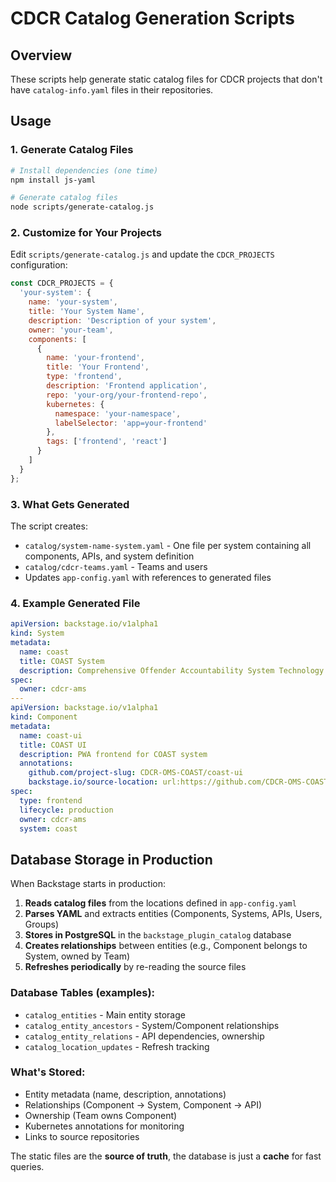 # CDCR Catalog Generation Scripts

## Overview

These scripts help generate static catalog files for CDCR projects that don't have `catalog-info.yaml` files in their repositories.

## Usage

### 1. Generate Catalog Files

```bash
# Install dependencies (one time)
npm install js-yaml

# Generate catalog files
node scripts/generate-catalog.js
```

### 2. Customize for Your Projects

Edit `scripts/generate-catalog.js` and update the `CDCR_PROJECTS` configuration:

```javascript
const CDCR_PROJECTS = {
  'your-system': {
    name: 'your-system',
    title: 'Your System Name',
    description: 'Description of your system',
    owner: 'your-team',
    components: [
      {
        name: 'your-frontend',
        title: 'Your Frontend',
        type: 'frontend',
        description: 'Frontend application',
        repo: 'your-org/your-frontend-repo',
        kubernetes: {
          namespace: 'your-namespace',
          labelSelector: 'app=your-frontend'
        },
        tags: ['frontend', 'react']
      }
    ]
  }
};
```

### 3. What Gets Generated

The script creates:
- `catalog/system-name-system.yaml` - One file per system containing all components, APIs, and system definition
- `catalog/cdcr-teams.yaml` - Teams and users
- Updates `app-config.yaml` with references to generated files

### 4. Example Generated File

```yaml
apiVersion: backstage.io/v1alpha1
kind: System
metadata:
  name: coast
  title: COAST System
  description: Comprehensive Offender Accountability System Technology
spec:
  owner: cdcr-ams
---
apiVersion: backstage.io/v1alpha1
kind: Component
metadata:
  name: coast-ui
  title: COAST UI
  description: PWA frontend for COAST system
  annotations:
    github.com/project-slug: CDCR-OMS-COAST/coast-ui
    backstage.io/source-location: url:https://github.com/CDCR-OMS-COAST/coast-ui
spec:
  type: frontend
  lifecycle: production
  owner: cdcr-ams
  system: coast
```

## Database Storage in Production

When Backstage starts in production:

1. **Reads catalog files** from the locations defined in `app-config.yaml`
2. **Parses YAML** and extracts entities (Components, Systems, APIs, Users, Groups)
3. **Stores in PostgreSQL** in the `backstage_plugin_catalog` database
4. **Creates relationships** between entities (e.g., Component belongs to System, owned by Team)
5. **Refreshes periodically** by re-reading the source files

### Database Tables (examples):
- `catalog_entities` - Main entity storage
- `catalog_entity_ancestors` - System/Component relationships  
- `catalog_entity_relations` - API dependencies, ownership
- `catalog_location_updates` - Refresh tracking

### What's Stored:
- Entity metadata (name, description, annotations)
- Relationships (Component → System, Component → API)
- Ownership (Team owns Component)
- Kubernetes annotations for monitoring
- Links to source repositories

The static files are the **source of truth**, the database is just a **cache** for fast queries.
